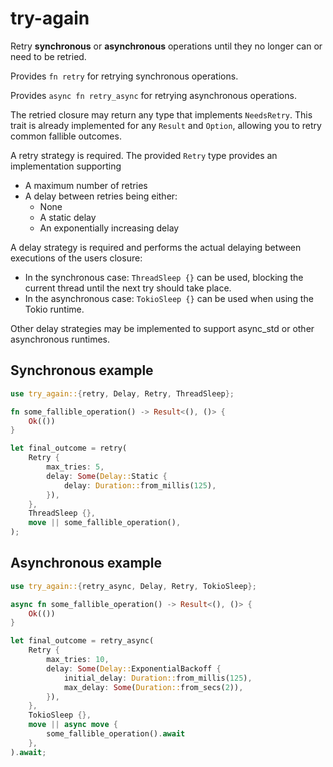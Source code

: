# try-again

Retry **synchronous** or **asynchronous** operations until they no longer can or need to be retried.

Provides `fn retry` for retrying synchronous operations.

Provides `async fn retry_async` for retrying asynchronous operations.

The retried closure may return any type that implements `NeedsRetry`. This trait is already implemented for any `Result` and `Option`, allowing you to retry common fallible outcomes.

A retry strategy is required. The provided `Retry` type provides an implementation supporting

- A maximum number of retries
- A delay between retries being either:
  - None
  - A static delay
  - An exponentially increasing delay

A delay strategy is required and performs the actual delaying between executions of the users closure:

- In the synchronous case: `ThreadSleep {}` can be used, blocking the current thread until the next try should take place.
- In the asynchronous case: `TokioSleep {}` can be used when using the Tokio runtime.

Other delay strategies may be implemented to support async_std or other asynchronous runtimes.

## Synchronous example

```rust
use try_again::{retry, Delay, Retry, ThreadSleep};

fn some_fallible_operation() -> Result<(), ()> {
    Ok(())
}

let final_outcome = retry(
    Retry {
        max_tries: 5,
        delay: Some(Delay::Static {
            delay: Duration::from_millis(125),
        }),
    },
    ThreadSleep {},
    move || some_fallible_operation(),
);
```

## Asynchronous example

```rust
use try_again::{retry_async, Delay, Retry, TokioSleep};

async fn some_fallible_operation() -> Result<(), ()> {
    Ok(())
}

let final_outcome = retry_async(
    Retry {
        max_tries: 10,
        delay: Some(Delay::ExponentialBackoff {
            initial_delay: Duration::from_millis(125),
            max_delay: Some(Duration::from_secs(2)),
        }),
    },
    TokioSleep {},
    move || async move {
        some_fallible_operation().await
    },
).await;
```
